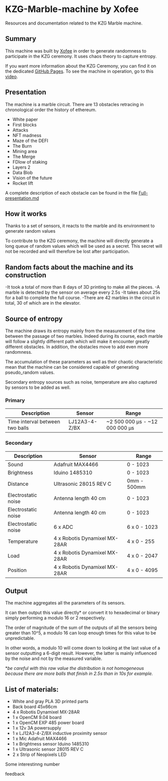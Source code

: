 # KZG-Marble-machine by Xofee

Resources and documentation related to the KZG Marble machine.

## Summary

This machine was built by [Xofee](https://twitter.com/Xofee3) in order to generate randomness to participate in the KZG ceremony.
It uses chaos theory to capture entropy.

If you want more information about the KZG Ceremony, you can find it on the dedicated [GitHub Pages](https://github.com/ethereum/kzg-ceremony).
To see the machine in operation, go to this [video](https://www.youtube.com/watch?v=zKrcUxOeBF4).

## Presentation

The machine is a marble circuit. There are 13 obstacles retracing in chronological order the history of ethereum.

- White paper
- First blocks
- Attacks
- NFT madness
- Maze of the DEFI
- The Burn
- Mining area
- The Merge
- FDlow of staking
- Layers 2
- Data Blob
- Vision of the future
- Rocket lift

A complete description of each obstacle can be found in the file [Full-presentation.md](/Full-presentation.md)

## How it works

Thanks to a set of sensors, it reacts to the marble and its environment to generate random values

To contribute to the KZG ceremony, the machine will directly generate a long queue of random values which will be used as a secret.
This secret will not be recorded and will therefore be lost after participation.

## Random facts about the machine and its construction

-It took a total of more than 8 days of 3D printing to make all the pieces.
-A marble is detected by the sensor on average every 2.5s
-It takes about 25s for a ball to complete the full course.
-There are 42 marbles in the circuit in total, 30 of which are in the elevator.




## Source of entropy

The machine draws its entropy mainly from the measurement of the time between the passage of two marbles.
Indeed during its course, each marble will follow a slightly different path which will make it encounter greatly different obstacles.
In addition, the obstacles move to add even more randomness.

The accumulation of these parameters as well as their chaotic characteristic mean that the machine can be considered capable of generating pseudo_random values.

Secondary entropy sources such as noise, temperature are also captured by sensors to be added as well.

### Primary

| Description  | Sensor | Range |
| - | - | - |
|Time interval between two balls| LJ12A3-4-Z/BX|~2 500 000 μs - ~12 000 000 µs|

### Secondary

| Description  | Sensor | Range |
| - | - | - |
| Sound | Adafruit MAX4466 | 0 - 1023 |
| Brightness | Iduino 1485310 | 0 - 1023 |
| Distance | Ultrasonic 28015 REV C | 0mm - 500mm |
| Electrostatic noise | Antenna length 40 cm | 0 - 1023 |
| Electrostatic noise | Antenna length 40 cm | 0 - 1023 |
| Electrostatic noise | 6 x ADC | 6 x 0 - 1023 |
| Temperature | 4 x Robotis Dynamixel MX-28AR | 4 x 0 - 255 |
| Load | 4 x Robotis Dynamixel MX-28AR |  4 x 0 - 2047 |
| Position | 4 x Robotis Dynamixel MX-28AR | 4 x 0 - 4095|

## Output

The machine aggregates all the parameters of its sensors.

It can then output this value directly* or convert it to hexadecimal or binary simply performing a modulo 16 or 2 respectively.

The order of magnitude of the sum of the outputs of all the sensors being greater than 10^5, a modulo 16 can loop enough times for this value to be unpredictable.

In other words, a modulo 10 will come down to looking at the last value of a sensor outputting a 6-digit result. However, the latter is mainly influenced by the noise and not by the measured variable.

**be careful with this raw value the distribution is not homogeneous because there are more balls that finish in 2.5s than in 10s for example.*

## List of materials:

- White and gray PLA 3D printed parts
- Back board 45x66cm
- 4 x Robotis Dynamixel MX-28AR
- 1 x OpenCM 9.04 board
- 1 x OpenCM EXP 485 power board
- 1 x 12v 3A powersupply
- 1 x LJ12A3-4-Z/BX inductive proximity sensor
- 1 x Mic Adafruit MAX4466
- 1 x Brightness sensor Iduino 1485310
- 1 x Ultrasonic sensor 28015 REV C
- 2 x Strip of Neopixels LED




Some interestinng number

feedback
